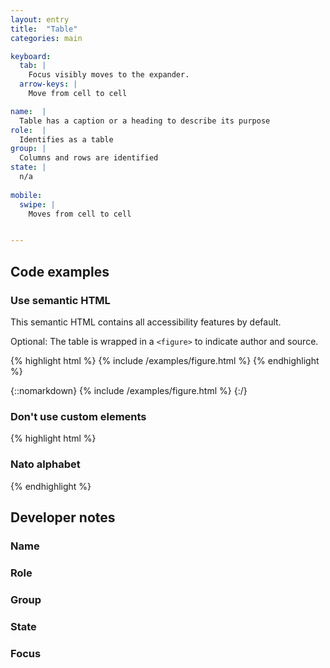 ```yaml
---
layout: entry
title:  "Table"
categories: main

keyboard:
  tab: |
    Focus visibly moves to the expander.
  arrow-keys: |
    Move from cell to cell

name:  |
  Table has a caption or a heading to describe its purpose
role:  |
  Identifies as a table
group: |
  Columns and rows are identified
state: |
  n/a
          
mobile:
  swipe: |
    Moves from cell to cell


---
```



## Code examples

### Use semantic HTML
This semantic HTML contains all accessibility features by default. 

Optional: The table is wrapped in a `<figure>` to indicate author and source.

{% highlight html %}
{% include /examples/figure.html %}
{% endhighlight %}

{::nomarkdown}
{% include /examples/figure.html %}
{:/}


### Don't use custom elements

{% highlight html %}
<h3 id="table-header">Nato alphabet</h3>
<div role="table">
  
</div>
{% endhighlight %}

## Developer notes

### Name

### Role

### Group

### State

### Focus

